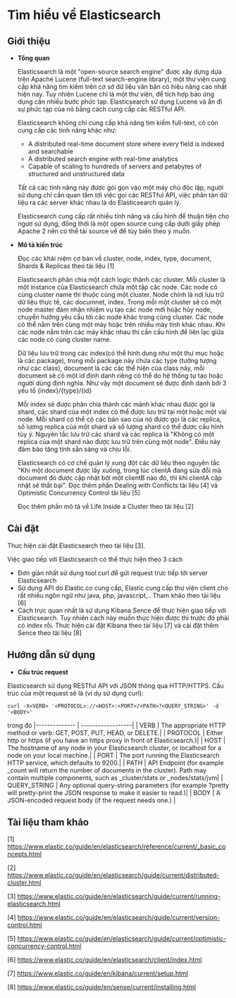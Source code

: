# Tìm hiểu về Elasticsearch

## Giới thiệu
+ **Tổng quan**

  Elasticsearch là một "open-source search engine" được xây dựng dựa trên  Apache Lucene (full-text search-engine library), một thư viện cung cấp khả năng tìm kiếm trên cơ sở dữ liệu văn bản có hiệu năng cao nhất hiện nay. Tuy nhiên Lucene chỉ là một thư viện, để tích hợp bào ứng dụng cần nhiều bước phức tạp. Elasticsearch sử dụng Lucene và ẩn đi sự phức tạp của nó bằng cách cung cấp các RESTful API.
  
  Elasticsearch không chỉ cung cấp khả năng tìm kiếm full-text, có còn cung cấp các tính năng khác như: 
    - A distributed real-time document store where every field is indexed and searchable
    - A distributed search engine with real-time analytics
    - Capable of scaling to hundreds of servers and petabytes of structured and unstructured data
  
  Tất cả các tính năng này được gói gọn vào một máy chủ độc lập, người sử dụng chỉ cần quan tâm tới việc gọi các RESTful API, việc phân tán dữ liệu ra các server khác nhau là do Elasticsearch quản lý. 
  
  Elasticsearch cung cấp rất nhiều tính năng và cấu hình để thuận tiện cho ngươ sử dụng, đồng thời là một open source cung cấp dưới giấy phép Apache 2 nên có thể tải source về để tùy biến theo ý muốn.
  
+ **Mô tả kiến trúc**

  Đọc các khái niệm cơ bản về cluster, node, index, type, document, Shards & Replicas theo tài liệu [1]
  
  Elasticsearch phân chia một cách logic thành các cluster. Mỗi cluster là một instance của Elasticsearch chứa một tập các node. Các node có cùng cluster name thì thuộc cùng một cluster. Node chính là nơi lưu trữ dữ liệu thực tế, các documnet, index. Trong mỗi một cluster sẽ có một node master đảm nhận nhiệm vụ tạo các node mới hoặc hủy node, chuyển hướng yêu cầu tới các node khác trong cùng cluster. Các node có thể nằm trên cùng một máy hoặc trên nhiều máy tính khác nhau. Khi các node nằm trên các máy khác nhau thì cần cấu hình để liên lạc giữa các node có cùng cluster name.

  Dữ liệu lưu trữ trong các index(có thể hình dung như một thư mục hoặc là các package), trong mỗi package này chứa các type (tưởng tượng như các class), document là các các thể hiện của class này, mỗi document sẽ có một id định danh riêng có thể do hệ thống tự tạo hoặc người dùng định nghĩa. Như vậy một document sẽ được định danh bởi 3 yếu tố {index}/{type}/{id}
  
  Mỗi index sẽ được phân chia thành các mảnh khác nhau được gọi là shard, các shard của một index có thể được lưu trữ tại một hoặc một vài node. Mỗi shard có thể có các bản sao của nó được gọi là các replica, số lương replica của một shard và số lượng shard có thể được cấu hình tùy ý. Nguyên tắc lưu trữ các shard và các replica là "Không có một replica của một shard nào được lưu trữ trên cùng một node". Điều này đảm bảo tăng tính sẵn sàng và chịu lỗi.
  
  Elasticsearch có cơ chế quản lý xung đột các dữ liệu theo nguyên tắc "Khi một document được lấy xuống, trong lúc clientA đang sửa đổi mà document đó được cập nhật bới một clientB nào đó, thì khi clientA cập nhật sẽ thất bại". Đọc thêm phần Dealing with Conflicts tài liệu [4] và Optimistic Concurrency Control tài liệu [5]  
  
  Đọc thêm phần mô tả về Life Inside a Cluster theo tài liệu [2]

## Cài đặt

  Thưc hiện cài đặt Elasticsearch theo tài liệu [3].
  
  Việc giao tiếp với Elasticsearch có thể thực hiện theo 3 cách
  
  - Đơn giản nhất sử dụng tool curl để gửi request trưc tiếp tới server Elasticsearch
  - Sử dụng API do Elastic.co cung cấp, Elastic cung cấp thư viện client cho rất nhiều ngôn ngữ như java, php, javascript,.. Tham khảo theo tài liệu [6]
  - Cách trực quan nhất là sử dụng Kibana Sence để thực hiện giao tiếp với Elasticsearch. Tuy nhiên cách này muốn thực hiện được thì trước đó phải có index rồi. Thưc hiện cài đặt Kibana theo tài liệu [7] và cài đặt thêm Sence theo tài liệu [8] 

## Hướng dẫn sử dụng
  
  + **Cấu trúc request**
  
  Elasticsearch sử dụng RESTful API với JSON thông qua HTTP/HTTPS. Cấu trúc của một request sẽ là (ví dụ sử dụng curl):
  
  ```
  curl -X<VERB> '<PROTOCOL>://<HOST>:<PORT>/<PATH>?<QUERY_STRING>' -d '<BODY>'
  ```
  
  trong đó
  |-------------- | ------------------|
  | VERB          | The appropriate HTTP method or verb: GET, POST, PUT, HEAD, or DELETE.|
  | PROTOCOL      | Either http or https (if you have an https proxy in front of Elasticsearch.)|
  | HOST          | The hostname of any node in your Elasticsearch cluster, or localhost for a node on your local machine.|
  | PORT          | The port running the Elasticsearch HTTP service, which defaults to 9200.|
  | PATH          | API Endpoint (for example _count will return the number of documents in the cluster). Path may contain multiple components, such as _cluster/stats or _nodes/stats/jvm|
  | QUERY_STRING  | Any optional query-string parameters (for example ?pretty will pretty-print the JSON response to make it easier to read.)|
  | BODY          | A JSON-encoded request body (if the request needs one.)  |
  
## Tài liệu tham khảo

[1] https://www.elastic.co/guide/en/elasticsearch/reference/current/_basic_concepts.html

[2] https://www.elastic.co/guide/en/elasticsearch/guide/current/distributed-cluster.html

[3] https://www.elastic.co/guide/en/elasticsearch/guide/current/running-elasticsearch.html

[4] https://www.elastic.co/guide/en/elasticsearch/guide/current/version-control.html

[5] https://www.elastic.co/guide/en/elasticsearch/guide/current/optimistic-concurrency-control.html

[6] https://www.elastic.co/guide/en/elasticsearch/client/index.html

[7] https://www.elastic.co/guide/en/kibana/current/setup.html

[8] https://www.elastic.co/guide/en/sense/current/installing.html
